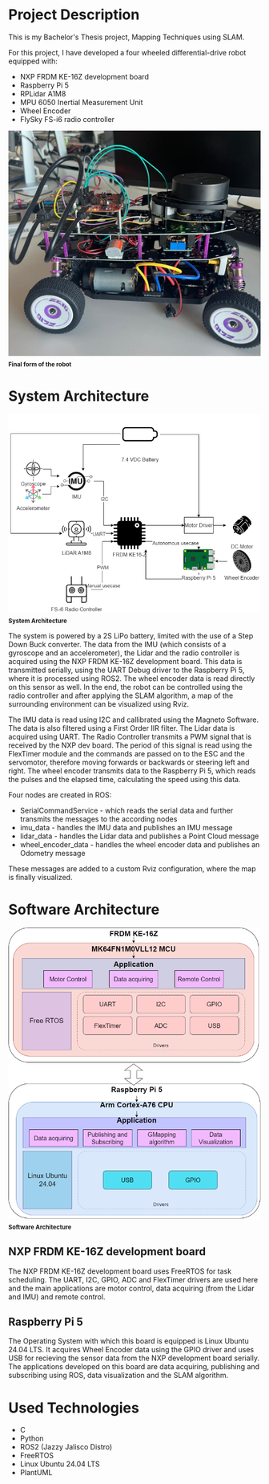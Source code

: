 # Project Description
This is my Bachelor's Thesis project, Mapping Techniques using SLAM.

For this project, I have developed a four wheeled differential-drive robot equipped with:
- NXP FRDM KE-16Z development board
- Raspberry Pi 5
- RPLidar A1M8
- MPU 6050 Inertial Measurement Unit
- Wheel Encoder
- FlySky FS-i6 radio controller

<img src="imgs/robot.jpg" alt="Final form of the robot"/><br />
<sub><b>Final form of the robot</b></sub></a>

# System Architecture
<img src="imgs/system_architecture.png" alt="System Architecture"/><br />
<sub><b>System Architecture</b></sub></a>

The system is powered by a 2S LiPo battery, limited with the use of a Step Down Buck converter. 
The data from the IMU (which consists of a gyroscope and an accelerometer), the Lidar and the radio controller is acquired using the NXP FRDM KE-16Z development board. This data is transmitted serially, using the UART Debug driver to the Raspberry Pi 5, where it is processed using ROS2. The wheel encoder data is read directly on this sensor as well. 
In the end, the robot can be controlled using the radio controller and after applying the SLAM algorithm, a map of the surrounding environment can be visualized using Rviz.

The IMU data is read using I2C and callibrated using the Magneto Software. The data is also filtered using a First Order IIR filter.
The Lidar data is acquired using UART.
The Radio Controller transmits a PWM signal that is received by the NXP dev board. The period of this signal is read using the FlexTimer module and the commands are passed on to the ESC and the servomotor, therefore moving forwards or backwards or steering left and right.
The wheel encoder transmits data to the Raspberry Pi 5, which reads the pulses and the elapsed time, calculating the speed using this data.

Four nodes are created in ROS: 
- SerialCommandService - which reads the serial data and further transmits the messages to the according nodes
- imu_data - handles the IMU data and publishes an IMU message
- lidar_data - handles the Lidar data and publishes a Point Cloud message
- wheel_encoder_data - handles the wheel encoder data and publishes an Odometry message

These messages are added to a custom Rviz configuration, where the map is finally visualized.

# Software Architecture
<img src="imgs/software_architecture.png" alt="Software Architecture"/><br />
<sub><b>Software Architecture</b></sub></a>

## NXP FRDM KE-16Z development board
The NXP FRDM KE-16Z development board uses FreeRTOS for task scheduling.
The UART, I2C, GPIO, ADC and FlexTimer drivers are used here and the main applications are motor control, data acquiring (from the Lidar and IMU) and remote control.

## Raspberry Pi 5
The Operating System with which this board is equipped is Linux Ubuntu 24.04 LTS. 
It acquires Wheel Encoder data using the GPIO driver and uses USB for recieving the sensor data from the NXP development board serially. The applications developed on this board are data acquiring, publishing and subscribing using ROS, data visualization and the SLAM algorithm.

# Used Technologies
- C
- Python
- ROS2 (Jazzy Jalisco Distro)
- FreeRTOS
- Linux Ubuntu 24.04 LTS
- PlantUML
